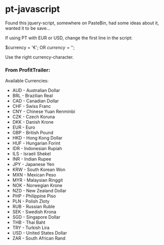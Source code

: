 # pt-javascript

Found this jquery-script, somewhere on PasteBin, had some ideas about it, wanted it to be save...

If using PT with EUR or USD, change the first line in the script:

$currency = '€';
OR
$currency = '$';

Use the right currency-character.

### From ProfitTrailer:

Available Currencies:

- AUD - Australian Dollar
- BRL - Brazilian Real
- CAD - Canadian Dollar
- CHF - Swiss Franc
- CNY - Chinese Yuan Renminbi
- CZK - Czech Koruna
- DKK - Danish Krone
- EUR - Euro
- GBP - British Pound
- HKD - Hong Kong Dollar
- HUF - Hungarian Forint
- IDR - Indonesian Rupiah
- ILS - Israeli Shekel
- INR - Indian Rupee
- JPY - Japanese Yen
- KRW - South Korean Won
- MXN - Mexican Peso
- MYR - Malaysian Ringgit
- NOK - Norwegian Krone
- NZD - New Zealand Dollar
- PHP - Philippine Piso
- PLN - Polish Zloty
- RUB - Russian Ruble
- SEK - Swedish Krona
- SGD - Singapore Dollar
- THB - Thai Baht
- TRY - Turkish Lira
- USD - United States Dollar
- ZAR - South African Rand
